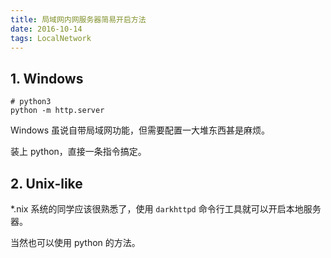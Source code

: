 ```yaml
---
title: 局域网内网服务器简易开启方法
date: 2016-10-14
tags: LocalNetwork
---
```


## 1. Windows

```
# python3
python -m http.server
```

Windows 虽说自带局域网功能，但需要配置一大堆东西甚是麻烦。

装上 python，直接一条指令搞定。


<!-- more -->

## 2. Unix-like

*.nix 系统的同学应该很熟悉了，使用 `darkhttpd` 命令行工具就可以开启本地服务器。

当然也可以使用 python 的方法。
